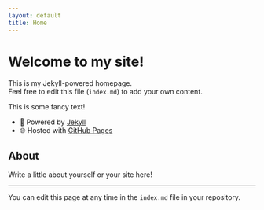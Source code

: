 ```yaml
---
layout: default
title: Home
---
```


# Welcome to my site!

This is my Jekyll-powered homepage.  
Feel free to edit this file (`index.md`) to add your own content.

<span class="font-fancy">This is some fancy text!</span>

- 🚀 Powered by [Jekyll](https://jekyllrb.com/)
- 🌐 Hosted with [GitHub Pages](https://pages.github.com/)

## About

Write a little about yourself or your site here!

---

You can edit this page at any time in the `index.md` file in your repository.